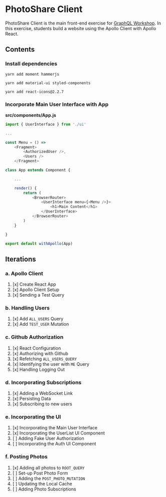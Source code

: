 PhotoShare Client
===============
PhotoShare Client is the main front-end  exercise for [GraphQL Workshop](https://www.graphqlworkshop.com). In this exercise, students build a website using the Apollo Client with Apollo React.

Contents
---------------

### Install dependencies

`yarn add moment hammerjs`

`yarn add material-ui styled-components`

`yarn add react-icons@2.2.7`


### Incorporate Main User Interface with App

__src/components/App.js__
```javascript
import { UserInterface } from './ui'

...

const Menu = () => 
    <Fragment>
        <AuthorizedUser />,
        <Users />
    </Fragment>

class App extends Component {

    ...

    render() {
        return (
            <BrowserRouter>
                <UserInterface menu={<Menu />}>
                    <h1>Main Content</h1>
                </UserInterface>
            </BrowserRouter>
        )
    }

}

export default withApollo(App)
```

Iterations
---------------

### a. Apollo Client

1. [x] Create React App
2. [x] Apollo Client Setup
3. [x] Sending a Test Query

### b. Handling Users

1. [x] Add `ALL_USERS` Query
2. [x] Add `TEST_USER` Mutation

### c. Github Authorization

1. [x] React Configuration
2. [x] Authorizing with Github
3. [x] Refetching `ALL_USERS_QUERY`
4. [x] Identifying the user with `ME` Query
5. [x] Handling Logging Out

### d. Incorporating Subscriptions

1. [x] Adding a WebSocket Link
2. [x] Persisting Data
3. [x] Subscribing to new users

### e. Incorporating the UI

1. [x] Incorporating the Main User Interface
2. [x] Incorporating the UserList UI Component
3. [ ] Adding Fake User Authorization
4. [ ] Incorporating the Auth UI Component

### f. Posting Photos

1. [x] Adding all photos to `ROOT_QUERY`
2. [ ] Set-up Post Photo Form
3. [ ] Adding the `POST_PHOTO_MUTATION`
4. [ ] Updating the Local Cache
5. [ ] Adding Photo Subscriptions
